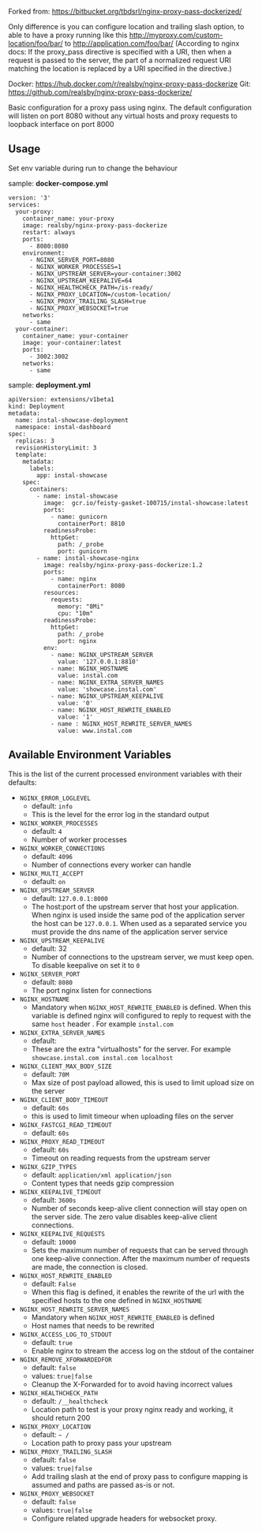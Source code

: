 Forked from: https://bitbucket.org/tbdsrl/nginx-proxy-pass-dockerized/

Only difference is you can configure location and trailing slash option, to able to have a proxy running like this http://myproxy.com/custom-location/foo/bar/ to http://application.com/foo/bar/ (According to nginx docs: If the proxy_pass directive is specified with a URI, then when a request is passed to the server, the part of a normalized request URI matching the location is replaced by a URI specified in the directive.)

Docker: https://hub.docker.com/r/realsby/nginx-proxy-pass-dockerize
Git: https://github.com/realsby/nginx-proxy-pass-dockerize/

Basic configuration for a proxy pass using nginx.
The default configuration will listen on port 8080 without any virtual hosts and proxy requests to loopback interface on port 8000

Usage
-----

Set env variable during run to change the behaviour


sample: **docker-compose.yml**

    version: '3'
    services:
      your-proxy:
        container_name: your-proxy
        image: realsby/nginx-proxy-pass-dockerize
        restart: always
        ports:
          - 8080:8080
        environment:
          - NGINX_SERVER_PORT=8080
          - NGINX_WORKER_PROCESSES=1
          - NGINX_UPSTREAM_SERVER=your-container:3002
          - NGINX_UPSTREAM_KEEPALIVE=64
          - NGINX_HEALTHCHECK_PATH=/is-ready/
          - NGINX_PROXY_LOCATION=/custom-location/
          - NGINX_PROXY_TRAILING_SLASH=true
          - NGINX_PROXY_WEBSOCKET=true
        networks:
          - same
      your-container:
        container_name: your-container
        image: your-container:latest
        ports:
          - 3002:3002
        networks:
          - same


sample: **deployment.yml**

    apiVersion: extensions/v1beta1
    kind: Deployment
    metadata:
      name: instal-showcase-deployment
      namespace: instal-dashboard
    spec:
      replicas: 3
      revisionHistoryLimit: 3
      template:
        metadata:
          labels:
            app: instal-showcase
        spec:
          containers:
            - name: instal-showcase
              image:  gcr.io/feisty-gasket-100715/instal-showcase:latest
              ports:
                - name: gunicorn
                  containerPort: 8810
              readinessProbe:
                httpGet:
                  path: /_probe
                  port: gunicorn
            - name: instal-showcase-nginx
              image: realsby/nginx-proxy-pass-dockerize:1.2
              ports:
                - name: nginx
                  containerPort: 8080
              resources:
                requests:
                  memory: "8Mi"
                  cpu: "10m"
              readinessProbe:
                httpGet:
                  path: /_probe
                  port: nginx
              env:
                - name: NGINX_UPSTREAM_SERVER
                  value: '127.0.0.1:8810'
                - name: NGINX_HOSTNAME
                  value: instal.com
                - name: NGINX_EXTRA_SERVER_NAMES
                  value: 'showcase.instal.com'
                - name: NGINX_UPSTREAM_KEEPALIVE
                  value: '0'
                - name: NGINX_HOST_REWRITE_ENABLED
                  value: '1'
                - name : NGINX_HOST_REWRITE_SERVER_NAMES
                  value: www.instal.com



## Available Environment Variables

This is the list of the current processed environment variables with their defaults:

- `NGINX_ERROR_LOGLEVEL`
    - default: `info`
    - This is the level for the error log in the standard output
- `NGINX_WORKER_PROCESSES`
    - default: `4`
    - Number of worker processes
- `NGINX_WORKER_CONNECTIONS`
    - default: `4096`
    - Number of connections every worker can handle
- `NGINX_MULTI_ACCEPT`
    - default: `on`
- `NGINX_UPSTREAM_SERVER`
    - default: `127.0.0.1:8000`
    - The host:port of the upstream server that host your application. When nginx is used inside the same pod of the application server the host can be `127.0.0.1`. When used as a separated service you must provide the dns name of the application server service
- `NGINX_UPSTREAM_KEEPALIVE`
    - default: 32
    - Number of connections to the upstream server, we must keep open. To disable keepalive on set it to `0`
- `NGINX_SERVER_PORT`
    - default: `8080`
    - The port nginx listen for connections
- `NGINX_HOSTNAME`
    - Mandatory when `NGINX_HOST_REWRITE_ENABLED` is defined. When this variable is defined nginx will configured to reply to request with the same `host` header . For example `instal.com`
- `NGINX_EXTRA_SERVER_NAMES`
    - default:
    - These are the extra "virtualhosts" for the server. For example `showcase.instal.com instal.com localhost`
- `NGINX_CLIENT_MAX_BODY_SIZE`
    - default: `70M`
    - Max size of post payload allowed, this is used to limit upload size on the server
- `NGINX_CLIENT_BODY_TIMEOUT`
    - default: `60s`
    - this is used to limit timeour when uploading files on the server
- `NGINX_FASTCGI_READ_TIMEOUT`
    - default: `60s`
- `NGINX_PROXY_READ_TIMEOUT`
    - default: `60s`
    - Timeout on reading requests from the upstream server
- `NGINX_GZIP_TYPES`
    - default: `application/xml application/json`
    - Content types that needs gzip compression
- `NGINX_KEEPALIVE_TIMEOUT`
    - default: `3600s`
    - Number of seconds keep-alive client connection will stay open on the server side. The zero value disables keep-alive client connections.
- `NGINX_KEEPALIVE_REQUESTS`
    - default: `10000`
    - Sets the maximum number of requests that can be served through one keep-alive connection. After the maximum number of requests are made, the connection is closed.
- `NGINX_HOST_REWRITE_ENABLED`
    - default: `False`
    - When this flag is defined, it enables the rewrite of the url with the specified hosts to the one defined in `NGINX_HOSTNAME`
- `NGINX_HOST_REWRITE_SERVER_NAMES`
    - Mandatory when `NGINX_HOST_REWRITE_ENABLED` is defined
    - Host names that needs to be rewrited
- `NGINX_ACCESS_LOG_TO_STDOUT`
    - default: `true`
    - Enable nginx to stream the access log on the stdout of the container
- `NGINX_REMOVE_XFORWARDEDFOR`
    - default: `false`
    - values: `true|false`
    - Cleanup the X-Forwarded for to avoid having incorrect values
- `NGINX_HEALTHCHECK_PATH`
    - default: `/__healthcheck`
    - Location path to test is your proxy nginx ready and working, it should return 200
- `NGINX_PROXY_LOCATION`
    - default: `~ /`
    - Location path to proxy pass your upstream
- `NGINX_PROXY_TRAILING_SLASH`
    - default: `false`
    - values: `true|false`
    - Add trailing slash at the end of proxy pass to configure mapping is assumed and paths are passed as-is or not.
- `NGINX_PROXY_WEBSOCKET`
    - default: `false`
    - values: `true|false`
    - Configure related upgrade headers for websocket proxy.
